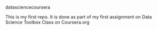 datasciencecoursera

This is my first repo. It is done as part of my first assignment on Data Science Toolbox Class on Coursera.org
